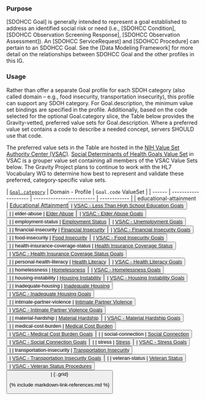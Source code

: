 ### Purpose
[SDOHCC Goal] is generally intended to represent a goal established to address an identified social risk or need (i.e., [SDOHCC Condition], [SDOHCC Observation Screening Response], [SDOHCC Observation Assessment]). An [SDOHCC ServiceRequest] and [SDOHCC Procedure] can pertain to an SDOHCC Goal. See the [Data Modeling Framework] for more detail on the relationships between SDOHCC Goal and the other profiles in this IG.

### Usage

Rather than offer a separate Goal profile for each SDOH category (also called domain – e.g., food insecurity, transportation insecurity), this profile can support any SDOH category. For Goal.description, the minimum value set bindings are specified in the profile. Additionally, based on the code selected for the optional Goal.category slice, the Table below provides the Gravity-vetted, preferred value sets for Goal.description. Where a preferred value set contains a code to describe a needed concept, servers SHOULD use that code.

The preferred value sets in the Table are hosted in the [NIH Value Set Authority Center (VSAC)](https://vsac.nlm.nih.gov/). [Social Determinants of Health Goals Value Set](https://vsac.nlm.nih.gov/valueset/2.16.840.1.113762.1.4.1247.71/expansion) in VSAC is a grouper value set containing all members of the VSAC Value Sets below. The Gravity Project plans to continue to work with the HL7 Vocabulary WG to determine how best to represent and validate these preferred, category-specific value sets.

[//]: # (Parameter Table DO NOT REMOVE)

| [`Goal.category`](ValueSet-SDOHCC-ValueSetSDOHCategory.html) | Domain - Profile | `Goal.code` ValueSet |
| ------ | -------------------- | ------------------------- | ------------ |
| educational-attainment  | <span class="copy-text">[Educational Attainment](StructureDefinition-SDOHCC-Goal-educational-attainment.html)<button title="Click to copy profile URL" class="btn-copy" data-clipboard-text="http://hl7.org/fhir/us/sdoh-clinicalcare/StructureDefinition/SDOHCC-Goal-educational-attainment"/></span> | <span class="copy-text">[VSAC - Less Than High School Education Goals ](https://vsac.nlm.nih.gov/valueset/2.16.840.1.113762.1.4.1247.55/expansion/Latest)<button title="Click to copy ValueSet URL" class="btn-copy" data-clipboard-text="http://cts.nlm.nih.gov/fhir/ValueSet/2.16.840.1.113762.1.4.1247.55"/></span> |
| elder-abuse  | <span class="copy-text">[Elder Abuse](StructureDefinition-SDOHCC-Goal-elder-abuse.html)<button title="Click to copy profile URL" class="btn-copy" data-clipboard-text="http://hl7.org/fhir/us/sdoh-clinicalcare/StructureDefinition/SDOHCC-Goal-elder-abuse"/></span> | <span class="copy-text">[VSAC - Elder Abuse Goals ](https://vsac.nlm.nih.gov/valueset/2.16.840.1.113762.1.4.1247.65/expansion/Latest)<button title="Click to copy ValueSet URL" class="btn-copy" data-clipboard-text="http://cts.nlm.nih.gov/fhir/ValueSet/2.16.840.1.113762.1.4.1247.65"/></span> |
| employment-status  | <span class="copy-text">[Employment Status](StructureDefinition-SDOHCC-Goal-employment-status.html)<button title="Click to copy profile URL" class="btn-copy" data-clipboard-text="http://hl7.org/fhir/us/sdoh-clinicalcare/StructureDefinition/SDOHCC-Goal-employment-status"/></span> | <span class="copy-text">[VSAC - Unemployment Goals ](https://vsac.nlm.nih.gov/valueset/2.16.840.1.113762.1.4.1247.70/expansion/Latest)<button title="Click to copy ValueSet URL" class="btn-copy" data-clipboard-text="http://cts.nlm.nih.gov/fhir/ValueSet/2.16.840.1.113762.1.4.1247.70"/></span> |
| financial-insecurity  | <span class="copy-text">[Financial Insecurity](StructureDefinition-SDOHCC-Goal-financial-insecurity.html)<button title="Click to copy profile URL" class="btn-copy" data-clipboard-text="http://hl7.org/fhir/us/sdoh-clinicalcare/StructureDefinition/SDOHCC-Goal-financial-insecurity"/></span> | <span class="copy-text">[VSAC - Financial Insecurity Goals ](https://vsac.nlm.nih.gov/valueset/2.16.840.1.113762.1.4.1247.30/expansion/Latest)<button title="Click to copy ValueSet URL" class="btn-copy" data-clipboard-text="http://cts.nlm.nih.gov/fhir/ValueSet/2.16.840.1.113762.1.4.1247.30"/></span> |
| food-insecurity  | <span class="copy-text">[Food Insecurity](StructureDefinition-SDOHCC-Goal-food-insecurity.html)<button title="Click to copy profile URL" class="btn-copy" data-clipboard-text="http://hl7.org/fhir/us/sdoh-clinicalcare/StructureDefinition/SDOHCC-Goal-food-insecurity"/></span> | <span class="copy-text">[VSAC - Food Insecurity Goals ](https://vsac.nlm.nih.gov/valueset/2.16.840.1.113762.1.4.1247.16/expansion/Latest)<button title="Click to copy ValueSet URL" class="btn-copy" data-clipboard-text="http://cts.nlm.nih.gov/fhir/ValueSet/2.16.840.1.113762.1.4.1247.16"/></span> |
| health-insurance-coverage-status  | <span class="copy-text">[Health Insurance Coverage Status](StructureDefinition-SDOHCC-Goal-health-insurance-coverage-status.html)<button title="Click to copy profile URL" class="btn-copy" data-clipboard-text="http://hl7.org/fhir/us/sdoh-clinicalcare/StructureDefinition/SDOHCC-Goal-health-insurance-coverage-status"/></span> | <span class="copy-text">[VSAC - Health Insurance Coverage Status Goals ](https://vsac.nlm.nih.gov/valueset/2.16.840.1.113762.1.4.1247.121/expansion/Latest)<button title="Click to copy ValueSet URL" class="btn-copy" data-clipboard-text="http://cts.nlm.nih.gov/fhir/ValueSet/2.16.840.1.113762.1.4.1247.121"/></span> |
| personal-health-literacy  | <span class="copy-text">[Health Literacy](StructureDefinition-SDOHCC-Goal-personal-health-literacy.html)<button title="Click to copy profile URL" class="btn-copy" data-clipboard-text="http://hl7.org/fhir/us/sdoh-clinicalcare/StructureDefinition/SDOHCC-Goal-personal-health-literacy"/></span> | <span class="copy-text">[VSAC - Health Literacy Goals ](https://vsac.nlm.nih.gov/valueset/2.16.840.1.113762.1.4.1247.117/expansion/Latest)<button title="Click to copy ValueSet URL" class="btn-copy" data-clipboard-text="http://cts.nlm.nih.gov/fhir/ValueSet/2.16.840.1.113762.1.4.1247.117"/></span> |
| homelessness  | <span class="copy-text">[Homelessness](StructureDefinition-SDOHCC-Goal-homelessness.html)<button title="Click to copy profile URL" class="btn-copy" data-clipboard-text="http://hl7.org/fhir/us/sdoh-clinicalcare/StructureDefinition/SDOHCC-Goal-homelessness"/></span> | <span class="copy-text">[VSAC - Homelessness Goals ](https://vsac.nlm.nih.gov/valueset/2.16.840.1.113762.1.4.1247.159/expansion/Latest)<button title="Click to copy ValueSet URL" class="btn-copy" data-clipboard-text="http://cts.nlm.nih.gov/fhir/ValueSet/2.16.840.1.113762.1.4.1247.159"/></span> |
| housing-instability  | <span class="copy-text">[Housing Instability](StructureDefinition-SDOHCC-Goal-housing-instability.html)<button title="Click to copy profile URL" class="btn-copy" data-clipboard-text="http://hl7.org/fhir/us/sdoh-clinicalcare/StructureDefinition/SDOHCC-Goal-housing-instability"/></span> | <span class="copy-text">[VSAC - Housing Instability Goals ](https://vsac.nlm.nih.gov/valueset/2.16.840.1.113762.1.4.1247.161/expansion/Latest)<button title="Click to copy ValueSet URL" class="btn-copy" data-clipboard-text="http://cts.nlm.nih.gov/fhir/ValueSet/2.16.840.1.113762.1.4.1247.161"/></span> |
| inadequate-housing  | <span class="copy-text">[Inadequate Housing](StructureDefinition-SDOHCC-Goal-inadequate-housing.html)<button title="Click to copy profile URL" class="btn-copy" data-clipboard-text="http://hl7.org/fhir/us/sdoh-clinicalcare/StructureDefinition/SDOHCC-Goal-inadequate-housing"/></span> | <span class="copy-text">[VSAC - Inadequate Housing  Goals ](https://vsac.nlm.nih.gov/valueset/2.16.840.1.113762.1.4.1247.50/expansion/Latest)<button title="Click to copy ValueSet URL" class="btn-copy" data-clipboard-text="http://cts.nlm.nih.gov/fhir/ValueSet/2.16.840.1.113762.1.4.1247.50"/></span> |
| intimate-partner-violence  | <span class="copy-text">[Intimate Partner Violence](StructureDefinition-SDOHCC-Goal-intimate-partner-violence.html)<button title="Click to copy profile URL" class="btn-copy" data-clipboard-text="http://hl7.org/fhir/us/sdoh-clinicalcare/StructureDefinition/SDOHCC-Goal-intimate-partner-violence"/></span> | <span class="copy-text">[VSAC - Intimate Partner Violence Goals ](https://vsac.nlm.nih.gov/valueset/2.16.840.1.113762.1.4.1247.100/expansion/Latest)<button title="Click to copy ValueSet URL" class="btn-copy" data-clipboard-text="http://cts.nlm.nih.gov/fhir/ValueSet/2.16.840.1.113762.1.4.1247.100"/></span> |
| material-hardship  | <span class="copy-text">[Material Hardship](StructureDefinition-SDOHCC-Goal-material-hardship.html)<button title="Click to copy profile URL" class="btn-copy" data-clipboard-text="http://hl7.org/fhir/us/sdoh-clinicalcare/StructureDefinition/SDOHCC-Goal-material-hardship"/></span> | <span class="copy-text">[VSAC - Material Hardship Goals ](https://vsac.nlm.nih.gov/valueset/2.16.840.1.113762.1.4.1247.37/expansion/Latest)<button title="Click to copy ValueSet URL" class="btn-copy" data-clipboard-text="http://cts.nlm.nih.gov/fhir/ValueSet/2.16.840.1.113762.1.4.1247.37"/></span> |
| medical-cost-burden  | <span class="copy-text">[Medical Cost Burden](StructureDefinition-SDOHCC-Goal-medical-cost-burden.html)<button title="Click to copy profile URL" class="btn-copy" data-clipboard-text="http://hl7.org/fhir/us/sdoh-clinicalcare/StructureDefinition/SDOHCC-Goal-medical-cost-burden"/></span> | <span class="copy-text">[VSAC - Medical Cost Burden Goals ](https://vsac.nlm.nih.gov/valueset/2.16.840.1.113762.1.4.1247.120/expansion/Latest)<button title="Click to copy ValueSet URL" class="btn-copy" data-clipboard-text="http://cts.nlm.nih.gov/fhir/ValueSet/2.16.840.1.113762.1.4.1247.120"/></span> |
| social-connection  | <span class="copy-text">[Social Connection](StructureDefinition-SDOHCC-Goal-social-connection.html)<button title="Click to copy profile URL" class="btn-copy" data-clipboard-text="http://hl7.org/fhir/us/sdoh-clinicalcare/StructureDefinition/SDOHCC-Goal-social-connection"/></span> | <span class="copy-text">[VSAC - Social Connection Goals ](https://vsac.nlm.nih.gov/valueset/2.16.840.1.113762.1.4.1247.89/expansion/Latest)<button title="Click to copy ValueSet URL" class="btn-copy" data-clipboard-text="http://cts.nlm.nih.gov/fhir/ValueSet/2.16.840.1.113762.1.4.1247.89"/></span> |
| stress  | <span class="copy-text">[Stress](StructureDefinition-SDOHCC-Goal-stress.html)<button title="Click to copy profile URL" class="btn-copy" data-clipboard-text="http://hl7.org/fhir/us/sdoh-clinicalcare/StructureDefinition/SDOHCC-Goal-stress"/></span> | <span class="copy-text">[VSAC - Stress Goals ](https://vsac.nlm.nih.gov/valueset/2.16.840.1.113762.1.4.1247.86/expansion/Latest)<button title="Click to copy ValueSet URL" class="btn-copy" data-clipboard-text="http://cts.nlm.nih.gov/fhir/ValueSet/2.16.840.1.113762.1.4.1247.86"/></span> |
| transportation-insecurity  | <span class="copy-text">[Transportation Insecurity](StructureDefinition-SDOHCC-Goal-transportation-insecurity.html)<button title="Click to copy profile URL" class="btn-copy" data-clipboard-text="http://hl7.org/fhir/us/sdoh-clinicalcare/StructureDefinition/SDOHCC-Goal-transportation-insecurity"/></span> | <span class="copy-text">[VSAC - Transportation Insecurity Goals ](https://vsac.nlm.nih.gov/valueset/2.16.840.1.113762.1.4.1247.163/expansion/Latest)<button title="Click to copy ValueSet URL" class="btn-copy" data-clipboard-text="http://cts.nlm.nih.gov/fhir/ValueSet/2.16.840.1.113762.1.4.1247.163"/></span> |
| veteran-status  | <span class="copy-text">[Veteran Status](StructureDefinition-SDOHCC-Goal-veteran-status.html)<button title="Click to copy profile URL" class="btn-copy" data-clipboard-text="http://hl7.org/fhir/us/sdoh-clinicalcare/StructureDefinition/SDOHCC-Goal-veteran-status"/></span> | <span class="copy-text">[VSAC - Veteran Status Procedures ](https://vsac.nlm.nih.gov/valueset/2.16.840.1.113762.1.4.1247.90/expansion/Latest)<button title="Click to copy ValueSet URL" class="btn-copy" data-clipboard-text="http://cts.nlm.nih.gov/fhir/ValueSet/2.16.840.1.113762.1.4.1247.90"/></span> |
{:.grid}

[//]: # (End Parameter Table DO NOT REMOVE)


{% include markdown-link-references.md %}